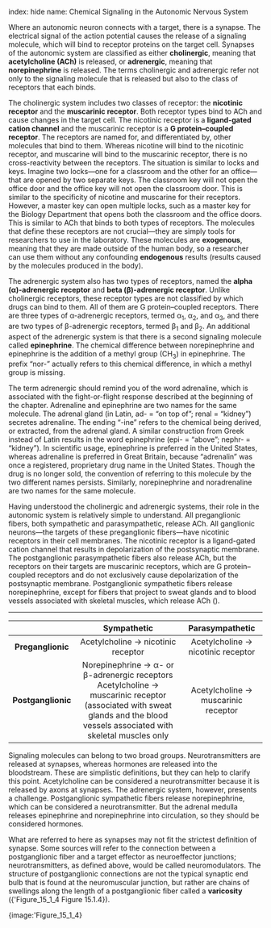 index: hide
name: Chemical Signaling in the Autonomic Nervous System

Where an autonomic neuron connects with a target, there is a synapse. The electrical signal of the action potential causes the release of a signaling molecule, which will bind to receptor proteins on the target cell. Synapses of the autonomic system are classified as either  **cholinergic**, meaning that  **acetylcholine (ACh)** is released, or  **adrenergic**, meaning that  **norepinephrine** is released. The terms cholinergic and adrenergic refer not only to the signaling molecule that is released but also to the class of receptors that each binds.

The cholinergic system includes two classes of receptor: the  **nicotinic receptor** and the  **muscarinic receptor**. Both receptor types bind to ACh and cause changes in the target cell. The nicotinic receptor is a  **ligand-gated cation channel** and the muscarinic receptor is a  **G protein–coupled receptor**. The receptors are named for, and differentiated by, other molecules that bind to them. Whereas nicotine will bind to the nicotinic receptor, and muscarine will bind to the muscarinic receptor, there is no cross-reactivity between the receptors. The situation is similar to locks and keys. Imagine two locks—one for a classroom and the other for an office—that are opened by two separate keys. The classroom key will not open the office door and the office key will not open the classroom door. This is similar to the specificity of nicotine and muscarine for their receptors. However, a master key can open multiple locks, such as a master key for the Biology Department that opens both the classroom and the office doors. This is similar to ACh that binds to both types of receptors. The molecules that define these receptors are not crucial—they are simply tools for researchers to use in the laboratory. These molecules are  **exogenous**, meaning that they are made outside of the human body, so a researcher can use them without any confounding  **endogenous** results (results caused by the molecules produced in the body).

The adrenergic system also has two types of receptors, named the  **alpha (α)-adrenergic receptor** and  **beta (β)-adrenergic receptor**. Unlike cholinergic receptors, these receptor types are not classified by which drugs can bind to them. All of them are G protein–coupled receptors. There are three types of α-adrenergic receptors, termed α<sub>1</sub>, α<sub>2</sub>, and α<sub>3</sub>, and there are two types of β-adrenergic receptors, termed β<sub>1</sub> and β<sub>2</sub>. An additional aspect of the adrenergic system is that there is a second signaling molecule called  **epinephrine**. The chemical difference between norepinephrine and epinephrine is the addition of a methyl group (CH<sub>3</sub>) in epinephrine. The prefix “nor-” actually refers to this chemical difference, in which a methyl group is missing.

The term adrenergic should remind you of the word adrenaline, which is associated with the fight-or-flight response described at the beginning of the chapter. Adrenaline and epinephrine are two names for the same molecule. The adrenal gland (in Latin, ad- = “on top of”; renal = “kidney”) secretes adrenaline. The ending “-ine” refers to the chemical being derived, or extracted, from the adrenal gland. A similar construction from Greek instead of Latin results in the word epinephrine (epi- = “above”; nephr- = “kidney”). In scientific usage, epinephrine is preferred in the United States, whereas adrenaline is preferred in Great Britain, because “adrenalin” was once a registered, proprietary drug name in the United States. Though the drug is no longer sold, the convention of referring to this molecule by the two different names persists. Similarly, norepinephrine and noradrenaline are two names for the same molecule.

Having understood the cholinergic and adrenergic systems, their role in the autonomic system is relatively simple to understand. All preganglionic fibers, both sympathetic and parasympathetic, release ACh. All ganglionic neurons—the targets of these preganglionic fibers—have nicotinic receptors in their cell membranes. The nicotinic receptor is a ligand-gated cation channel that results in depolarization of the postsynaptic membrane. The postganglionic parasympathetic fibers also release ACh, but the receptors on their targets are muscarinic receptors, which are G protein–coupled receptors and do not exclusively cause depolarization of the postsynaptic membrane. Postganglionic sympathetic fibers release norepinephrine, except for fibers that project to sweat glands and to blood vessels associated with skeletal muscles, which release ACh ().


****

|  | Sympathetic | Parasympathetic |
|:-:|:-:|:-:|
|  **Preganglionic** | Acetylcholine → nicotinic receptor | Acetylcholine → nicotinic receptor |
|  **Postganglionic** | Norepinephrine → α- or β-adrenergic receptors <br />Acetylcholine → muscarinic receptor (associated with sweat glands and the blood vessels associated with skeletal muscles only | Acetylcholine → muscarinic receptor |
    

Signaling molecules can belong to two broad groups. Neurotransmitters are released at synapses, whereas hormones are released into the bloodstream. These are simplistic definitions, but they can help to clarify this point. Acetylcholine can be considered a neurotransmitter because it is released by axons at synapses. The adrenergic system, however, presents a challenge. Postganglionic sympathetic fibers release norepinephrine, which can be considered a neurotransmitter. But the adrenal medulla releases epinephrine and norepinephrine into circulation, so they should be considered hormones.

What are referred to here as synapses may not fit the strictest definition of synapse. Some sources will refer to the connection between a postganglionic fiber and a target effector as neuroeffector junctions; neurotransmitters, as defined above, would be called neuromodulators. The structure of postganglionic connections are not the typical synaptic end bulb that is found at the neuromuscular junction, but rather are chains of swellings along the length of a postganglionic fiber called a  **varicosity** ({'Figure_15_1_4 Figure 15.1.4}).


{image:'Figure_15_1_4}
        

